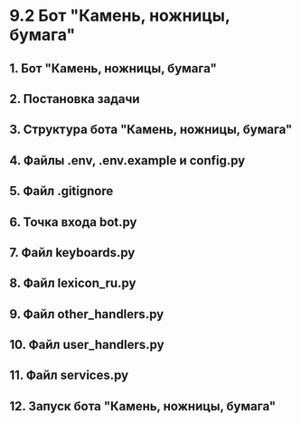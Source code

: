 # 9.2 Бот "Камень, ножницы, бумага"

## 1. Бот "Камень, ножницы, бумага"
## 2. Постановка задачи
## 3. Структура бота "Камень, ножницы, бумага"
## 4. Файлы .env, .env.example и config.py
## 5. Файл .gitignore
## 6. Точка входа bot.py
## 7. Файл keyboards.py
## 8. Файл lexicon_ru.py
## 9. Файл other_handlers.py
## 10. Файл user_handlers.py
## 11. Файл services.py
## 12. Запуск бота "Камень, ножницы, бумага"



